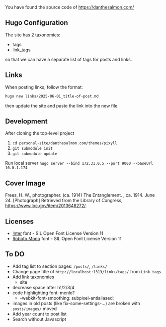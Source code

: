 You have found the source code of https://danthesalmon.com/

## Hugo Configuration

The site has 2 taxonomies:

- tags
- link_tags

so that we can have a separate list of tags for posts and links.

## Links

When posting links, follow the format:

```sh
hugo new links/2025-06-01_title-of-post.md
```

then update the site and paste the link into the new file

## Development

After cloning the top-level project

1. `cd personal-site/danthesalmon.com/themes/pixyll`
1. `git submodule init`
1. `git submodule update`

Run local server `hugo server --bind 172.31.0.5 --port 9000 --baseUrl 10.0.1.174`

## Cover Image

Frees, H. W., photographer. (ca. 1914) The Entanglement. , ca. 1914. June 24. [Photograph] Retrieved from the Library of Congress, https://www.loc.gov/item/2013648272/.

## Licenses

- [Inter](https://fonts.google.com/specimen/Inter/license) font - SIL Open Font License Version 11
- [Roboto Mono](https://fonts.google.com/specimen/Roboto+Mono/license) font - SIL Open Font License Version 11

## To DO

- Add tag list to section pages: `/posts/`, `/links/`
- Change page title of `http://localhost:1313/links/tags/` from `Link_tags`
- Add link taxonomies
    - site
- decrease space after h1/2/3/4
- code highlighting font: menlo?
    - -webkit-font-smoothing: subpixel-antialiased;
- images in old posts (like fix-some-settings-...) are broken with `posts/images/` moved
- Add year count to post list
- Search without Javascript